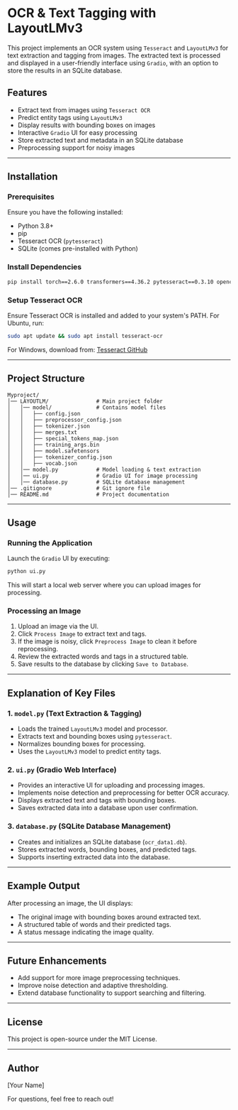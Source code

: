 # OCR & Text Tagging with LayoutLMv3

This project implements an OCR system using `Tesseract` and `LayoutLMv3` for text extraction and tagging from images. The extracted text is processed and displayed in a user-friendly interface using `Gradio`, with an option to store the results in an SQLite database.

## Features
- Extract text from images using `Tesseract OCR`
- Predict entity tags using `LayoutLMv3`
- Display results with bounding boxes on images
- Interactive `Gradio` UI for easy processing
- Store extracted text and metadata in an SQLite database
- Preprocessing support for noisy images

---

## Installation

### Prerequisites
Ensure you have the following installed:
- Python 3.8+
- pip
- Tesseract OCR (`pytesseract`)
- SQLite (comes pre-installed with Python)

### Install Dependencies

```bash
pip install torch==2.6.0 transformers==4.36.2 pytesseract==0.3.10 opencv-python==4.9.0.80 numpy==1.26.3 Pillow==10.2.0 gradio==5.16.0 pip==25.0.1
```

### Setup Tesseract OCR
Ensure Tesseract OCR is installed and added to your system's PATH. For Ubuntu, run:

```bash
sudo apt update && sudo apt install tesseract-ocr
```

For Windows, download from: [Tesseract GitHub](https://github.com/UB-Mannheim/tesseract/wiki)

---

## Project Structure

```
Myproject/
│── LAYOUTLM/               # Main project folder
│   │── model/              # Contains model files
│   │   ├── config.json
│   │   ├── preprocessor_config.json
│   │   ├── tokenizer.json
│   │   ├── merges.txt
│   │   ├── special_tokens_map.json
│   │   ├── training_args.bin
│   │   ├── model.safetensors
│   │   ├── tokenizer_config.json
│   │   ├── vocab.json
│   │── model.py            # Model loading & text extraction
│   │── ui.py               # Gradio UI for image processing
│   │── database.py         # SQLite database management
│── .gitignore              # Git ignore file
│── README.md               # Project documentation
```

---

## Usage

### Running the Application
Launch the `Gradio` UI by executing:

```bash
python ui.py
```

This will start a local web server where you can upload images for processing.

### Processing an Image
1. Upload an image via the UI.
2. Click `Process Image` to extract text and tags.
3. If the image is noisy, click `Preprocess Image` to clean it before reprocessing.
4. Review the extracted words and tags in a structured table.
5. Save results to the database by clicking `Save to Database`.

---

## Explanation of Key Files

### **1. `model.py` (Text Extraction & Tagging)**
- Loads the trained `LayoutLMv3` model and processor.
- Extracts text and bounding boxes using `pytesseract`.
- Normalizes bounding boxes for processing.
- Uses the `LayoutLMv3` model to predict entity tags.

### **2. `ui.py` (Gradio Web Interface)**
- Provides an interactive UI for uploading and processing images.
- Implements noise detection and preprocessing for better OCR accuracy.
- Displays extracted text and tags with bounding boxes.
- Saves extracted data into a database upon user confirmation.

### **3. `database.py` (SQLite Database Management)**
- Creates and initializes an SQLite database (`ocr_data1.db`).
- Stores extracted words, bounding boxes, and predicted tags.
- Supports inserting extracted data into the database.

---

## Example Output
After processing an image, the UI displays:

- The original image with bounding boxes around extracted text.
- A structured table of words and their predicted tags.
- A status message indicating the image quality.

---

## Future Enhancements
- Add support for more image preprocessing techniques.
- Improve noise detection and adaptive thresholding.
- Extend database functionality to support searching and filtering.

---

## License
This project is open-source under the MIT License.

---

## Author
[Your Name]

For questions, feel free to reach out!

